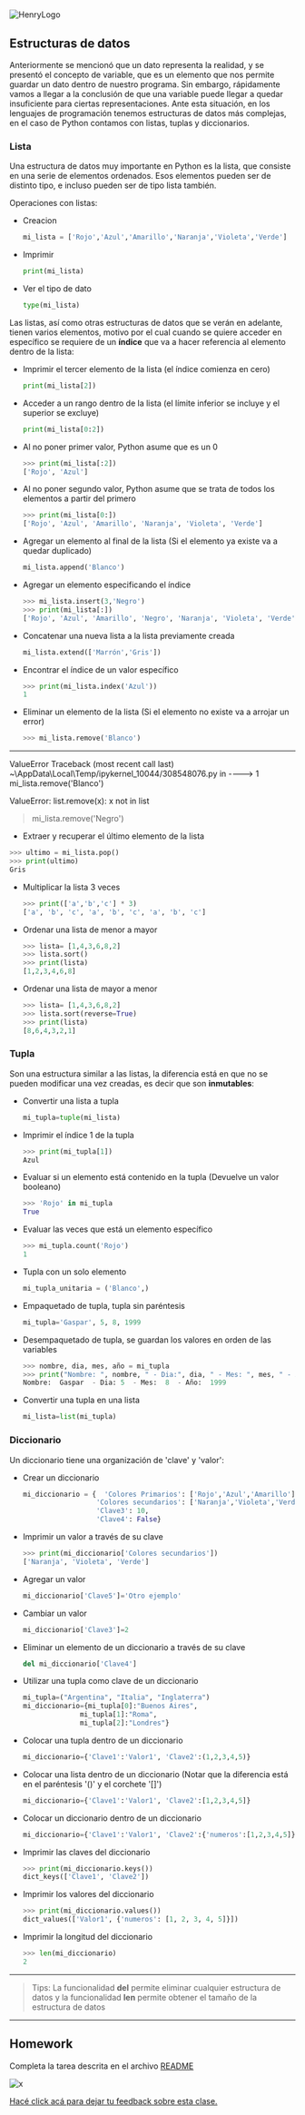 #

![HenryLogo](https://d31uz8lwfmyn8g.cloudfront.net/Assets/logo-henry-white-lg.png)

## Estructuras de datos

Anteriormente se mencionó que un dato representa la realidad, y se presentó el concepto de variable, que es un elemento que nos permite guardar un dato dentro de nuestro programa. Sin embargo, rápidamente vamos a llegar a la conclusión de que una variable puede llegar a quedar insuficiente para ciertas representaciones. Ante esta situación, en los lenguajes de programación tenemos estructuras de datos más complejas, en el caso de Python contamos con listas, tuplas y diccionarios.

### Lista

Una estructura de datos muy importante en Python es la lista, que consiste en una serie de elementos ordenados.
Esos elementos pueden ser de distinto tipo, e incluso pueden ser de tipo lista también.

Operaciones con listas:

* Creacion
  
  ```python
  mi_lista = ['Rojo','Azul','Amarillo','Naranja','Violeta','Verde']
  ```

* Imprimir
  
  ```python
  print(mi_lista)
  ```

* Ver el tipo de dato
  
  ```python
  type(mi_lista)
  ```

Las listas, así como otras estructuras de datos que se verán en adelante, tienen varios elementos, motivo por el cual cuando se quiere acceder en específico se requiere de un **índice** que va a hacer referencia al elemento dentro de la lista:

* Imprimir el tercer elemento de la lista (el índice comienza en cero)
  
  ```python
  print(mi_lista[2])
  ```

* Acceder a un rango dentro de la lista (el límite inferior se incluye y el superior se excluye)
  
  ```python
  print(mi_lista[0:2])
  ```

* Al no poner primer valor, Python asume que es un 0
  
  ```python
  >>> print(mi_lista[:2])
  ['Rojo', 'Azul']
  ```

* Al no poner segundo valor, Python asume que se trata de todos los elementos a partir del primero
  
  ```python
  >>> print(mi_lista[0:])
  ['Rojo', 'Azul', 'Amarillo', 'Naranja', 'Violeta', 'Verde']
  ```

* Agregar un elemento al final de la lista (Si el elemento ya existe va a quedar duplicado)
  
  ```python
  mi_lista.append('Blanco') 
  ```

* Agregar un elemento especificando el índice
  
  ```python
  >>> mi_lista.insert(3,'Negro')
  >>> print(mi_lista[:])
  ['Rojo', 'Azul', 'Amarillo', 'Negro', 'Naranja', 'Violeta', 'Verde']
  ```

* Concatenar una nueva lista a la lista previamente creada
  
  ```python
  mi_lista.extend(['Marrón','Gris'])
  ```

* Encontrar el índice de un valor específico
  
  ```python
  >>> print(mi_lista.index('Azul'))
  1
  ```

* Eliminar un elemento de la lista (Si el elemento no existe va a arrojar un error)
  
  ```python
  >>> mi_lista.remove('Blanco') 
  ```

---------------------------------------------------------------------------

ValueError                                Traceback (most recent call last)
~\AppData\Local\Temp/ipykernel_10044/308548076.py in
----> 1 mi_lista.remove('Blanco')

ValueError: list.remove(x): x not in list

> mi_lista.remove('Negro')

* Extraer y recuperar el último elemento de la lista

```python
>>> ultimo = mi_lista.pop()
>>> print(ultimo)
Gris
```

* Multiplicar la lista 3 veces
  
  ```python
  >>> print(['a','b','c'] * 3)
  ['a', 'b', 'c', 'a', 'b', 'c', 'a', 'b', 'c']
  ```

* Ordenar una lista de menor a mayor
  
  ```python
  >>> lista= [1,4,3,6,8,2]
  >>> lista.sort()
  >>> print(lista)
  [1,2,3,4,6,8]
  ```

* Ordenar una lista de mayor a menor
  
  ```python
  >>> lista= [1,4,3,6,8,2]
  >>> lista.sort(reverse=True)
  >>> print(lista)
  [8,6,4,3,2,1]
  ```

### Tupla

Son una estructura similar a las listas, la diferencia está en que no se pueden modificar una vez creadas, es decir que son **inmutables**:

* Convertir una lista a tupla
  
  ```python
  mi_tupla=tuple(mi_lista)
  ```

* Imprimir el índice 1 de la tupla
  
  ```python
  >>> print(mi_tupla[1])
  Azul
  ```

* Evaluar si un elemento está contenido en la tupla (Devuelve un valor booleano)
  
  ```python
  >>> 'Rojo' in mi_tupla
  True
  ```

* Evaluar las veces que está un elemento específico
  
  ```python
  >>> mi_tupla.count('Rojo')
  1
  ```

* Tupla con un solo elemento
  
  ```python
  mi_tupla_unitaria = ('Blanco',)
  ```

* Empaquetado de tupla, tupla sin paréntesis
  
  ```python
  mi_tupla='Gaspar', 5, 8, 1999
  ```

* Desempaquetado de tupla, se guardan los valores en orden de las variables
  
  ```python
  >>> nombre, dia, mes, año = mi_tupla
  >>> print("Nombre: ", nombre, " - Dia:", dia, " - Mes: ", mes, " - Año: ", año)
  Nombre:  Gaspar  - Dia: 5  - Mes:  8  - Año:  1999
  ```

* Convertir una tupla en una lista
  
  ```python
  mi_lista=list(mi_tupla)
  ```

### Diccionario

Un diccionario tiene una organización de 'clave' y 'valor':

* Crear un diccionario
  
  ```python
  mi_diccionario = {  'Colores Primarios': ['Rojo','Azul','Amarillo'], 
                    'Colores secundarios': ['Naranja','Violeta','Verde'], 
                    'Clave3': 10,
                    'Clave4': False}
  ```

* Imprimir un valor a través de su clave
  
  ```python
  >>> print(mi_diccionario['Colores secundarios'])
  ['Naranja', 'Violeta', 'Verde']
  ```

* Agregar un valor
  
  ```python
  mi_diccionario['Clave5']='Otro ejemplo'
  ```

* Cambiar un valor
  
  ```python
  mi_diccionario['Clave3']=2
  ```

* Eliminar un elemento de un diccionario a través de su clave
  
  ```python
  del mi_diccionario['Clave4']
  ```

* Utilizar una tupla como clave de un diccionario
  
  ```python
  mi_tupla=("Argentina", "Italia", "Inglaterra")
  mi_diccionario={mi_tupla[0]:"Buenos Aires", 
                mi_tupla[1]:"Roma", 
                mi_tupla[2]:"Londres"}
  ```

* Colocar una tupla dentro de un diccionario
  
  ```python
  mi_diccionario={'Clave1':'Valor1', 'Clave2':(1,2,3,4,5)}
  ```

* Colocar una lista dentro de un diccionario (Notar que la diferencia está en el paréntesis '()' y el corchete '[]')
  
  ```python
  mi_diccionario={'Clave1':'Valor1', 'Clave2':[1,2,3,4,5]} 
  ```

* Colocar un diccionario dentro de un diccionario
  
  ```python
  mi_diccionario={'Clave1':'Valor1', 'Clave2':{'numeros':[1,2,3,4,5]}}
  ```

* Imprimir las claves del diccionario
  
  ```python
  >>> print(mi_diccionario.keys())
  dict_keys(['Clave1', 'Clave2'])
  ```

* Imprimir los valores del diccionario
  
  ```python
  >>> print(mi_diccionario.values())
  dict_values(['Valor1', {'numeros': [1, 2, 3, 4, 5]}])
  ```

* Imprimir la longitud del diccionario
  
  ```python
  >>> len(mi_diccionario)
  2
  ```

---------------------------------------------------------------------------
>Tips: La funcionalidad **del** permite eliminar cualquier estructura de datos y la funcionalidad **len** permite obtener el tamaño de la estructura de datos
---------------------------------------------------------------------------

## Homework

Completa la tarea descrita en el archivo [README](https://github.com/soyHenry/Python-Prep/blob/4aec1885136fdcff98899d2be13c8908b39f8b21/02%20-%20Variables%20y%20Tipos%20de%20Datos/Prep_Course_Homework_02.md)

![x](https://static.thenounproject.com/png/204643-200.png)

[Hacé click acá para dejar tu feedback sobre esta clase.]("https://airtable.com/shrSzEYT4idEFGB8d?prefill_clase=00-PrimerosPasos")
